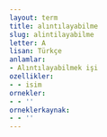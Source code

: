 ```yaml
---
layout: term
title: alıntılayabilme
slug: alintilayabilme
letter: A
lisan: Türkçe
anlamlar:
- Alıntılayabilmek işi
ozellikler:
- - isim
ornekler:
- - ''
orneklerkaynak:
- - ''
---
```

